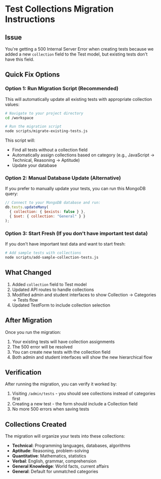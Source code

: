 # Test Collections Migration Instructions

## Issue
You're getting a 500 Internal Server Error when creating tests because we added a new `collection` field to the Test model, but existing tests don't have this field.

## Quick Fix Options

### Option 1: Run Migration Script (Recommended)
This will automatically update all existing tests with appropriate collection values:

```bash
# Navigate to your project directory
cd /workspace

# Run the migration script
node scripts/migrate-existing-tests.js
```

This script will:
- Find all tests without a collection field
- Automatically assign collections based on category (e.g., JavaScript → Technical, Reasoning → Aptitude)
- Update your database

### Option 2: Manual Database Update (Alternative)
If you prefer to manually update your tests, you can run this MongoDB query:

```javascript
// Connect to your MongoDB database and run:
db.tests.updateMany(
  { collection: { $exists: false } },
  { $set: { collection: "General" } }
);
```

### Option 3: Start Fresh (If you don't have important test data)
If you don't have important test data and want to start fresh:

```bash
# Add sample tests with collections
node scripts/add-sample-collection-tests.js
```

## What Changed
1. Added `collection` field to Test model
2. Updated API routes to handle collections
3. Modified admin and student interfaces to show Collection → Categories → Tests flow
4. Updated TestForm to include collection selection

## After Migration
Once you run the migration:
1. Your existing tests will have collection assignments
2. The 500 error will be resolved
3. You can create new tests with the collection field
4. Both admin and student interfaces will show the new hierarchical flow

## Verification
After running the migration, you can verify it worked by:
1. Visiting `/admin/tests` - you should see collections instead of categories first
2. Creating a new test - the form should include a Collection field
3. No more 500 errors when saving tests

## Collections Created
The migration will organize your tests into these collections:
- **Technical**: Programming languages, databases, algorithms
- **Aptitude**: Reasoning, problem-solving
- **Quantitative**: Mathematics, statistics
- **Verbal**: English, grammar, comprehension
- **General Knowledge**: World facts, current affairs
- **General**: Default for unmatched categories